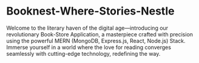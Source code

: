# Booknest-Where-Stories-Nestle
Welcome to the literary haven of the digital age—introducing our revolutionary Book-Store Application, a masterpiece crafted with precision using the powerful MERN (MongoDB, Express.js, React, Node.js) Stack. Immerse yourself in a world where the love for reading converges seamlessly with cutting-edge technology, redefining the way.
